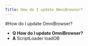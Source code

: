 ```yaml
---
Title: How do I update OmniBrowser?
---
```

#How do I update OmniBrowser?
- **Q How do I update OmniBrowser?**
- **A** ScriptLoader loadOB
